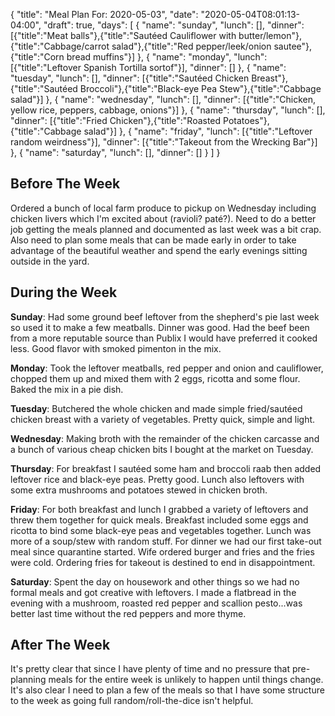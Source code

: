 {
    "title": "Meal Plan For: 2020-05-03",
    "date": "2020-05-04T08:01:13-04:00",
    "draft": true,
    "days": [
        {
            "name": "sunday",
            "lunch": [],
            "dinner": [{"title":"Meat balls"},{"title":"Sautéed Cauliflower with butter/lemon"},{"title":"Cabbage/carrot salad"},{"title":"Red pepper/leek/onion sautee"},{"title":"Corn bread muffins"}]
        },
        {
            "name": "monday",
            "lunch": [{"title":"Leftover Spanish Tortilla sortof"}],
            "dinner": []
        },
        {
            "name": "tuesday",
            "lunch": [],
            "dinner": [{"title":"Sautéed Chicken Breast"},{"title":"Sautéed Broccoli"},{"title":"Black-eye Pea Stew"},{"title":"Cabbage salad"}]
        },
        {
            "name": "wednesday",
            "lunch": [],
            "dinner": [{"title":"Chicken, yellow rice, peppers, cabbage, onions"}]
        },
        {
            "name": "thursday",
            "lunch": [],
            "dinner": [{"title":"Fried Chicken"},{"title":"Roasted Potatoes"},{"title":"Cabbage salad"}]
        },
        {
            "name": "friday",
            "lunch": [{"title":"Leftover random weirdness"}],
            "dinner": [{"title":"Takeout from the Wrecking Bar"}]
        },
        {
            "name": "saturday",
            "lunch": [],
            "dinner": []
        }
    ]
}

## Before The Week

Ordered a bunch of local farm produce to pickup on Wednesday including chicken livers which I'm excited about (ravioli? paté?). Need to do a better job getting the meals planned and documented as last week was a bit crap. Also need to plan some meals that can be made early in order to take advantage of the beautiful weather and spend the early evenings sitting outside in the yard.

## During the Week

**Sunday**: Had some ground beef leftover from the shepherd's pie last week so used it to make a few meatballs. Dinner was good. Had the beef been from a more reputable source than Publix I would have preferred it cooked less. Good flavor with smoked pimenton in the mix. 

**Monday**: Took the leftover meatballs, red pepper and onion and cauliflower, chopped them up and mixed them with 2 eggs, ricotta and some flour. Baked the mix in a pie dish. 

**Tuesday**: Butchered the whole chicken and made simple fried/sautéed chicken breast with a variety of vegetables. Pretty quick, simple and light.

**Wednesday**: Making broth with the remainder of the chicken carcasse and a bunch of various cheap chicken bits I bought at the market on Tuesday.

**Thursday**: For breakfast I sautéed some ham and broccoli raab then added leftover rice and black-eye peas. Pretty good. Lunch also leftovers with some extra mushrooms and potatoes stewed in chicken broth.

**Friday**: For both breakfast and lunch I grabbed a variety of leftovers and threw them together for quick meals. Breakfast included some eggs and ricotta to bind some black-eye peas and vegetables together. Lunch was more of a soup/stew with random stuff. For dinner we had our first take-out meal since quarantine started. Wife ordered burger and fries and the fries were cold. Ordering fries for takeout is destined to end in disappointment.

**Saturday**: Spent the day on housework and other things so we had no formal meals and got creative with leftovers. I made a flatbread in the evening with a mushroom, roasted red pepper and scallion pesto...was better last time without the red peppers and more thyme.


## After The Week

It's pretty clear that since I have plenty of time and no pressure that pre-planning meals for the entire week is unlikely to happen until things change. It's also clear I need to plan a few of the meals so that I have some structure to the week as going full random/roll-the-dice isn't helpful.